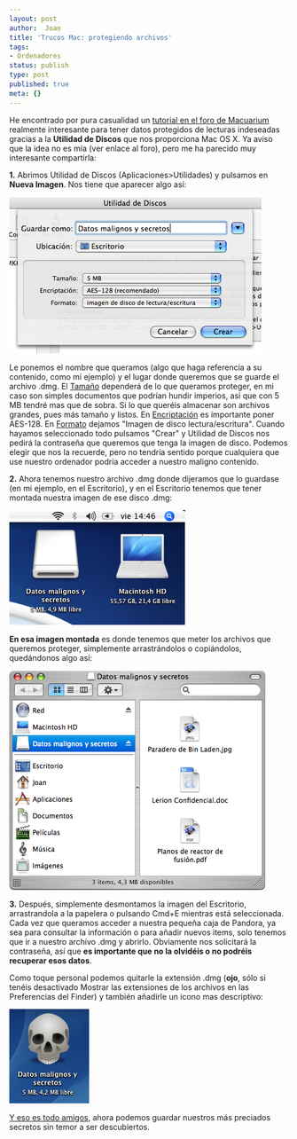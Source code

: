 ```yaml
---
layout: post
author:  Joan
title: 'Trucos Mac: protegiendo archivos'
tags:
- Ordenadores
status: publish
type: post
published: true
meta: {}
---
```

He encontrado por pura casualidad un <a href="http://www.macuarium.com/foro/index.php?showtopic=134751&hl=filevault">tutorial en el foro de Macuarium</a> realmente interesante para tener datos protegidos de lecturas indeseadas gracias a la <b>Utilidad de Discos</b> que nos proporciona Mac OS X. Ya aviso que la idea no es mía (ver enlace al foro), pero me ha parecido muy interesante compartirla:

<b>1.</b> Abrimos Utilidad de Discos (Aplicaciones>Utilidades) y pulsamos en <b>Nueva Imagen</b>. Nos tiene que aparecer algo así:

<img src="../images_posts/captura1.png" class="center noborder"/>

Le ponemos el nombre que queramos (algo que haga referencia a su contenido, como mi ejemplo) y el lugar donde queremos que se guarde el archivo .dmg. El <u>Tamaño</u> dependerá de lo que queramos proteger, en mi caso son simples documentos que podrían hundir imperios, asi que con 5 MB tendré mas que de sobra. Si lo que queréis almacenar son archivos grandes, pues más tamaño y listos. En <u>Encriptación</u> es importante poner AES-128. En <u>Formato</u> dejamos "Imagen de disco lectura/escritura". Cuando hayamos seleccionado todo pulsamos "Crear" y Utilidad de Discos nos pedirá la contraseña que queremos que tenga la imagen de disco. Podemos elegir que nos la recuerde, pero no tendría sentido porque cualquiera que use nuestro ordenador podría acceder a nuestro maligno contenido.

<b>2.</b> Ahora tenemos nuestro archivo .dmg donde dijeramos que lo guardase (en mi ejemplo, en el Escritorio), y en el Escritorio tenemos que tener montada nuestra imagen de ese disco .dmg:

<img src="../images_posts/captura2.png" class="center noborder"/>

<b>En esa imagen montada</b> es donde tenemos que meter los archivos que queremos proteger, simplemente arrastrándolos o copiándolos, quedándonos algo así:

<img src="../images_posts/captura3.png" class="center noborder"/>

<b>3.</b> Después, simplemente desmontamos la imagen del Escritorio, arrastrandola a la papelera o pulsando Cmd+E mientras está seleccionada. Cada vez que queramos acceder a nuestra pequeña caja de Pandora, ya sea para consultar la información o para añadir nuevos items, solo tenemos que ir a nuestro archivo .dmg y abrirlo. Obviamente nos solicitará la contraseña, así que <b>es importante que no la olvidéis o no podréis recuperar esos datos</b>.

Como toque personal podemos quitarle la extensión .dmg (<b>ojo</b>, sólo si tenéis desactivado Mostrar las extensiones de los archivos en las Preferencias del Finder) y también añadirle un icono mas descriptivo:

<img src="../images_posts/captura4.png" class="center noborder"/>

<a href="http://princesadelguisante.bitacoras.com/julio04/bricomania.jpg">Y eso es todo amigos</a>, ahora podemos guardar nuestros más preciados secretos sin temor a ser descubiertos.
